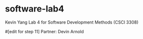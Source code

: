 # software-lab4
Kevin Yang
Lab 4 for Software Development Methods (CSCI 3308)

#[edit for step 11]
Partner: Devin Arnold